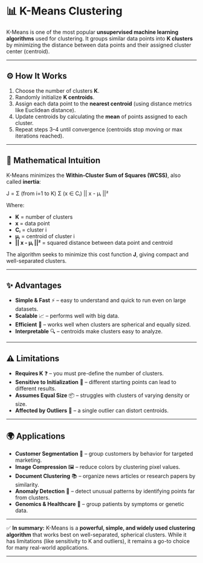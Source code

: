 # 📊 K-Means Clustering

K-Means is one of the most popular **unsupervised machine learning algorithms** used for clustering.
It groups similar data points into **K clusters** by minimizing the distance between data points and their assigned cluster center (centroid).

---

## ⚙️ How It Works

1. Choose the number of clusters **K**.
2. Randomly initialize **K centroids**.
3. Assign each data point to the **nearest centroid** (using distance metrics like Euclidean distance).
4. Update centroids by calculating the **mean** of points assigned to each cluster.
5. Repeat steps 3–4 until convergence (centroids stop moving or max iterations reached).

---

## 🧮 Mathematical Intuition

K-Means minimizes the **Within-Cluster Sum of Squares (WCSS)**, also called **inertia**:

J = Σ (from i=1 to K) Σ (x ∈ Cᵢ) || x - μᵢ ||²

Where:

* **K** = number of clusters
* **x** = data point
* **Cᵢ** = cluster i
* **μᵢ** = centroid of cluster i
* **|| x - μᵢ ||²** = squared distance between data point and centroid

The algorithm seeks to minimize this cost function **J**, giving compact and well-separated clusters.

---

## ✨ Advantages

* **Simple & Fast** ⚡ – easy to understand and quick to run even on large datasets.
* **Scalable** 📈 – performs well with big data.
* **Efficient** 🎯 – works well when clusters are spherical and equally sized.
* **Interpretable** 🔍 – centroids make clusters easy to analyze.

---

## ⚠️ Limitations

* **Requires K** ❓ – you must pre-define the number of clusters.
* **Sensitive to Initialization** 🎲 – different starting points can lead to different results.
* **Assumes Equal Size** 📦 – struggles with clusters of varying density or size.
* **Affected by Outliers** 🚨 – a single outlier can distort centroids.

---

## 🌍 Applications

* **Customer Segmentation** 🛒 – group customers by behavior for targeted marketing.
* **Image Compression** 🖼️ – reduce colors by clustering pixel values.
* **Document Clustering** 📚 – organize news articles or research papers by similarity.
* **Anomaly Detection** 🔎 – detect unusual patterns by identifying points far from clusters.
* **Genomics & Healthcare** 🧬 – group patients by symptoms or genetic data.

---

✅ **In summary:**
K-Means is a **powerful, simple, and widely used clustering algorithm** that works best on well-separated, spherical clusters. While it has limitations (like sensitivity to K and outliers), it remains a go-to choice for many real-world applications.

---
